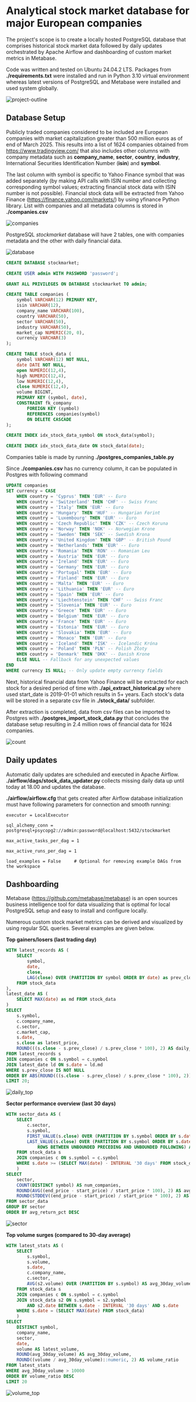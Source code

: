 # Analytical stock market database for major European companies

The project's scope is to create a locally hosted PostgreSQL database that comprises historical stock market data followed by daily updates orchestrated by Apache Airflow and dashboarding of custom market metrics in Metabase. 

Code was written and tested on Ubuntu 24.04.2 LTS. Packages from **./requirements.txt** were installed and run in Python 3.10 virtual environment whereas latest versions of PostgreSQL and Metabase were installed and used system globally.

![project-outline](https://github.com/user-attachments/assets/d757a578-5749-4d09-9227-443f946686b6)

## Database Setup

Publicly traded companies considered to be included are European companies with market capitalization greater than 500 million euros as of end of March 2025. This results into a list of 1624 companies obtained from https://www.tradingview.com/ that also includes other columns with company metadata such as **company_name**, **sector**, **country**, **industry**, International Securities Identification Number (**isin**) and **symbol**. 

The last column with symbol is specific to Yahoo Finance symbol that was added separately (by making API calls with ISIN number and collecting corresponding symbol values; extracting financial stock data with ISIN number is not possible). Financial stock data will be extracted from Yahoo Finance (https://finance.yahoo.com/markets/) by using yfinance Python library. List with companies and all metadata columns is stored in **./companies.csv**

![companies](https://github.com/user-attachments/assets/2e6812ae-7205-48f8-b13f-21fc8318aa27)

PostgreSQL *stockmarket* database will have 2 tables, one with companies metadata and the other with daily financial data.

![database](https://github.com/user-attachments/assets/a2bad8d2-5c3d-4370-8303-56b3c4448ec0)


```sql
CREATE DATABASE stockmarket;

CREATE USER admin WITH PASSWORD 'password';

GRANT ALL PRIVILEGES ON DATABASE stockmarket TO admin;

CREATE TABLE companies (
    symbol VARCHAR(12) PRIMARY KEY,
    isin VARCHAR(12),
    company_name VARCHAR(100),
    country VARCHAR(50),
    sector VARCHAR(50),
    industry VARCHAR(50),
    market_cap NUMERIC(20, 0),
    currency VARCHAR(3)
);

CREATE TABLE stock_data (
    symbol VARCHAR(12) NOT NULL,
    date DATE NOT NULL,
    open NUMERIC(12,4),
    high NUMERIC(12,4),
    low NUMERIC(12,4),
    close NUMERIC(12,4),
    volume BIGINT,
    PRIMARY KEY (symbol, date),
    CONSTRAINT fk_company 
        FOREIGN KEY (symbol) 
        REFERENCES companies(symbol)
        ON DELETE CASCADE
);

CREATE INDEX idx_stock_data_symbol ON stock_data(symbol);

CREATE INDEX idx_stock_data_date ON stock_data(date);
```

Companies table is made by running **./postgres_companies_table.py**

Since **./companies.csv** has no currency column, it can be populated in Postgres with following command
```sql
UPDATE companies
SET currency = CASE
    WHEN country = 'Cyprus' THEN 'EUR' -- Euro
    WHEN country = 'Switzerland' THEN 'CHF' -- Swiss Franc
    WHEN country = 'Italy' THEN 'EUR' -- Euro
    WHEN country = 'Hungary' THEN 'HUF' -- Hungarian Forint
    WHEN country = 'Luxembourg' THEN 'EUR' -- Euro
    WHEN country = 'Czech Republic' THEN 'CZK' -- Czech Koruna
    WHEN country = 'Norway' THEN 'NOK' -- Norwegian Krone
    WHEN country = 'Sweden' THEN 'SEK' -- Swedish Krona
    WHEN country = 'United Kingdom' THEN 'GBP' -- British Pound
    WHEN country = 'Netherlands' THEN 'EUR' -- Euro
    WHEN country = 'Romania' THEN 'RON' -- Romanian Leu
    WHEN country = 'Austria' THEN 'EUR' -- Euro
    WHEN country = 'Ireland' THEN 'EUR' -- Euro
    WHEN country = 'Germany' THEN 'EUR' -- Euro
    WHEN country = 'Portugal' THEN 'EUR' -- Euro
    WHEN country = 'Finland' THEN 'EUR' -- Euro
    WHEN country = 'Malta' THEN 'EUR' -- Euro
    WHEN country = 'Lithuania' THEN 'EUR' -- Euro
    WHEN country = 'Spain' THEN 'EUR' -- Euro
    WHEN country = 'Liechtenstein' THEN 'CHF' -- Swiss Franc
    WHEN country = 'Slovenia' THEN 'EUR' -- Euro
    WHEN country = 'Greece' THEN 'EUR' -- Euro
    WHEN country = 'Belgium' THEN 'EUR' -- Euro
    WHEN country = 'France' THEN 'EUR' -- Euro
    WHEN country = 'Estonia' THEN 'EUR' -- Euro
    WHEN country = 'Slovakia' THEN 'EUR' -- Euro
    WHEN country = 'Monaco' THEN 'EUR' -- Euro
    WHEN country = 'Iceland' THEN 'ISK' -- Icelandic Króna
    WHEN country = 'Poland' THEN 'PLN' -- Polish Złoty
    WHEN country = 'Denmark' THEN 'DKK' -- Danish Krone
    ELSE NULL -- Fallback for any unexpected values
END
WHERE currency IS NULL; -- Only update empty currency fields
```
Next, historical financial data from Yahoo Finance will be extracted for each stock for a desired period of time with **./api_extract_historical.py** where used start_date is 2019-01-01 which results in 5+ years. Each stock's data will be stored in a separate csv file in **./stock_data/** subfolder.

After extraction is completed, data from csv files can be imported to Postgres with **./postgres_import_stock_data.py** that concludes the database setup resulting in 2.4 million rows of financial data for 1624 companies.

![count](https://github.com/user-attachments/assets/1aa15c3d-4773-48c6-867a-2bc03da2b7a4)

## Daily updates

Automatic daily updates are scheduled and executed in Apache Airflow. **./airflow/dags/stock_data_updater.py** collects missing daily data up until today at 18.00 and updates the database.

**./airflow/airflow.cfg** that gets created after Airflow database initialization must have following parameters for connection and smooth running:

```
executor = LocalExecutor

sql_alchemy_conn = postgresql+psycopg2://admin:password@localhost:5432/stockmarket

max_active_tasks_per_dag = 1

max_active_runs_per_dag = 1

load_examples = False     # Optional for removing example DAGs from the workspace
```

## Dashboarding

Metabase (https://github.com/metabase/metabase) is an open sources business intelligence tool for data visualizing that is optimal for local PostgreSQL setup and easy to install and configure locally.

Numerous custom stock market metrics can be derived and visualized by using regular SQL queries. Several examples are given below.

**Top gainers/losers (last trading day)**
```sql
WITH latest_records AS (
    SELECT 
        symbol,
        date,
        close,
        LAG(close) OVER (PARTITION BY symbol ORDER BY date) as prev_close
    FROM stock_data
),
latest_date AS (
    SELECT MAX(date) as md FROM stock_data
)
SELECT 
    s.symbol,
    c.company_name,
    c.sector,
    c.market_cap,
    s.date,
    s.close as latest_price,
    ROUND(((s.close - s.prev_close) / s.prev_close * 100), 2) AS daily_change_pct
FROM latest_records s
JOIN companies c ON s.symbol = c.symbol
JOIN latest_date ld ON s.date = ld.md
WHERE s.prev_close IS NOT NULL
ORDER BY ABS(ROUND(((s.close - s.prev_close) / s.prev_close * 100), 2)) DESC
LIMIT 20;
```

![daily_top](https://github.com/user-attachments/assets/ac65fa91-9e51-4749-86e2-f54af5136727)

**Sector performance overview (last 30 days)**
```sql
WITH sector_data AS (
    SELECT 
        c.sector,
        s.symbol,
        FIRST_VALUE(s.close) OVER (PARTITION BY s.symbol ORDER BY s.date) AS start_price,
        LAST_VALUE(s.close) OVER (PARTITION BY s.symbol ORDER BY s.date 
            ROWS BETWEEN UNBOUNDED PRECEDING AND UNBOUNDED FOLLOWING) AS end_price
    FROM stock_data s
    JOIN companies c ON s.symbol = c.symbol
    WHERE s.date >= (SELECT MAX(date) - INTERVAL '30 days' FROM stock_data)
    )
SELECT
    sector,
    COUNT(DISTINCT symbol) AS num_companies,
    ROUND(AVG((end_price - start_price) / start_price * 100), 2) AS avg_return_pct,
    ROUND(STDDEV((end_price - start_price) / start_price * 100), 2) AS volatility_pct
FROM sector_data
GROUP BY sector
ORDER BY avg_return_pct DESC
```

![sector](https://github.com/user-attachments/assets/5f26bb08-941f-4b32-8b33-15265e2b41b7)

**Top volume surges (compared to 30-day average)**
```sql
WITH latest_stats AS (
    SELECT 
        s.symbol,
        s.volume,
        s.date,
        c.company_name,
        c.sector,
        AVG(s2.volume) OVER (PARTITION BY s.symbol) AS avg_30day_volume
    FROM stock_data s
    JOIN companies c ON s.symbol = c.symbol
    JOIN stock_data s2 ON s.symbol = s2.symbol 
        AND s2.date BETWEEN s.date - INTERVAL '30 days' AND s.date
    WHERE s.date = (SELECT MAX(date) FROM stock_data)
    )
SELECT 
    DISTINCT symbol,
    company_name,
    sector,
    date,
    volume AS latest_volume,
    ROUND(avg_30day_volume) AS avg_30day_volume,
    ROUND((volume / avg_30day_volume)::numeric, 2) AS volume_ratio
FROM latest_stats
WHERE avg_30day_volume > 10000
ORDER BY volume_ratio DESC
LIMIT 20
```

![volume_top](https://github.com/user-attachments/assets/b2ac66a4-7c13-41d9-9557-6bfdbcc77b6f)
























